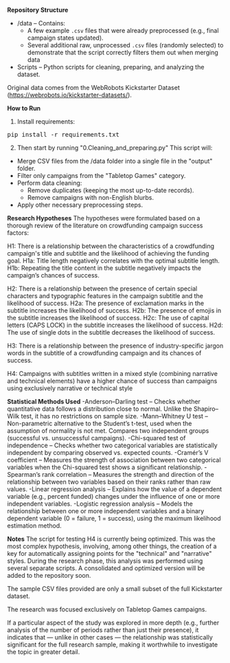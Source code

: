 **Repository Structure**
- /data – Contains:
  - A few example `.csv` files that were already preprocessed (e.g., final campaign states updated).
  - Several additional raw, unprocessed `.csv` files (randomly selected) to demonstrate that the script correctly filters them out when merging data
- Scripts – Python scripts for cleaning, preparing, and analyzing the dataset.

Original data comes from the WebRobots Kickstarter Dataset (https://webrobots.io/kickstarter-datasets/).

**How to Run**
1. Install requirements:
<pre>pip install -r requirements.txt</pre>

2. Then start by running "0.Cleaning_and_preparing.py"
This script will:
- Merge CSV files from the /data folder into a single file in the "output" folder.
- Filter only campaigns from the "Tabletop Games" category.
- Perform data cleaning:
  - Remove duplicates (keeping the most up-to-date records).
  - Remove campaigns with non-English blurbs.
- Apply other necessary preprocessing steps.

**Research Hypotheses**
The hypotheses were formulated based on a thorough review of the literature on crowdfunding campaign success factors:

H1: There is a relationship between the characteristics of a crowdfunding campaign's title and subtitle and the likelihood of achieving the funding goal.
H1a: Title length negatively correlates with the optimal subtitle length.
H1b: Repeating the title content in the subtitle negatively impacts the campaign’s chances of success.

H2: There is a relationship between the presence of certain special characters and typographic features in the campaign subtitle and the likelihood of success.
H2a: The presence of exclamation marks in the subtitle increases the likelihood of success.
H2b: The presence of emojis in the subtitle increases the likelihood of success.
H2c: The use of capital letters (CAPS LOCK) in the subtitle increases the likelihood of success.
H2d: The use of single dots in the subtitle decreases the likelihood of success.

H3: There is a relationship between the presence of industry-specific jargon words in the subtitle of a crowdfunding campaign and its chances of success.

H4: Campaigns with subtitles written in a mixed style (combining narrative and technical elements) have a higher chance of success than campaigns using exclusively narrative or technical style

**Statistical Methods Used**
-Anderson–Darling test – Checks whether quantitative data follows a distribution close to normal. Unlike the Shapiro–Wilk test, it has no restrictions on sample size.
-Mann–Whitney U test – Non-parametric alternative to the Student’s t-test, used when the assumption of normality is not met. Compares two independent groups (successful vs. unsuccessful campaigns).
-Chi-squared test of independence – Checks whether two categorical variables are statistically independent by comparing observed vs. expected counts.
-Cramér’s V coefficient – Measures the strength of association between two categorical variables when the Chi-squared test shows a significant relationship.
-Spearman’s rank correlation – Measures the strength and direction of the relationship between two variables based on their ranks rather than raw values.
-Linear regression analysis – Explains how the value of a dependent variable (e.g., percent funded) changes under the influence of one or more independent variables.
-Logistic regression analysis – Models the relationship between one or more independent variables and a binary dependent variable (0 = failure, 1 = success), using the maximum likelihood estimation method.

**Notes**
The script for testing H4 is currently being optimized. This was the most complex hypothesis, involving, among other things, the creation of a key for automatically assigning points for the "technical" and "narrative" styles. During the research phase, this analysis was performed using several separate scripts. A consolidated and optimized version will be added to the repository soon.

The sample CSV files provided are only a small subset of the full Kickstarter dataset.

The research was focused exclusively on Tabletop Games campaigns.

If a particular aspect of the study was explored in more depth (e.g., further analysis of the number of periods rather than just their presence), it indicates that — unlike in other cases — the relationship was statistically significant for the full research sample, making it worthwhile to investigate the topic in greater detail.
